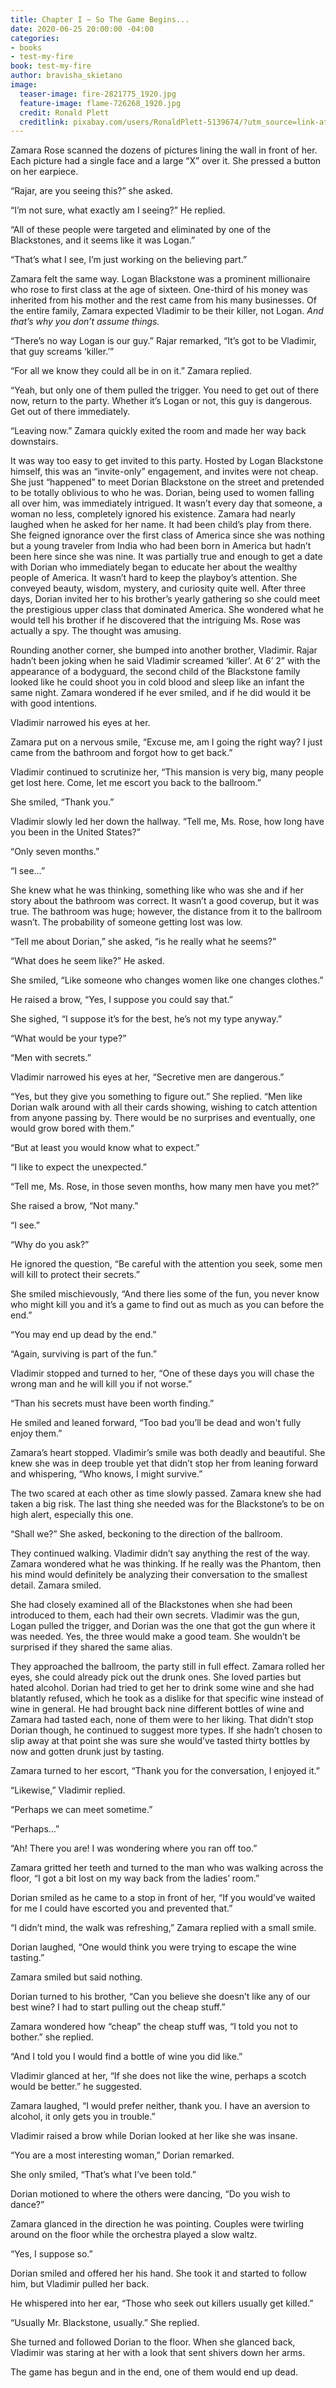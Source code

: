 ```yaml
---
title: Chapter I ~ So The Game Begins...
date: 2020-06-25 20:00:00 -04:00
categories:
- books
- test-my-fire
book: test-my-fire
author: bravisha_skietano
image:
  teaser-image: fire-2821775_1920.jpg
  feature-image: flame-726268_1920.jpg
  credit: Ronald Plett
  creditlink: pixabay.com/users/RonaldPlett-5139674/?utm_source=link-attribution&amp;utm_medium=referral&amp;utm_campaign=image&amp;utm_content=2821775
---
```


Zamara Rose scanned the dozens of pictures lining the wall in front of her. Each picture had a single face and a large “X” over it. She pressed a button on her earpiece.

“Rajar, are you seeing this?” she asked.

“I’m not sure, what exactly am I seeing?” He replied.

“All of these people were targeted and eliminated by one of the Blackstones, and it seems like it was Logan.”

“That’s what I see, I’m just working on the believing part.”

Zamara felt the same way. Logan Blackstone was a prominent millionaire who rose to first class at the age of sixteen. One-third of his money was inherited from his mother and the rest came from his many businesses. Of the entire family, Zamara expected Vladimir to be their killer, not Logan. *And that’s why you don’t assume things.*

“There’s no way Logan is our guy.” Rajar remarked, “It’s got to be Vladimir, that guy screams ‘killer.’”

“For all we know they could all be in on it.” Zamara replied.

“Yeah, but only one of them pulled the trigger. You need to get out of there now, return to the party. Whether it’s Logan or not, this guy is dangerous. Get out of there immediately.

“Leaving now.” Zamara quickly exited the room and made her way back downstairs.

It was way too easy to get invited to this party. Hosted by Logan Blackstone himself, this was an “invite-only” engagement, and invites were not cheap. She just “happened” to meet Dorian Blackstone on the street and pretended to be totally oblivious to who he was. Dorian, being used to women falling all over him, was immediately intrigued. It wasn’t every day that someone, a woman no less, completely ignored his existence. Zamara had nearly laughed when he asked for her name. It had been child’s play from there. She feigned ignorance over the first class of America since she was nothing but a young traveler from India who had been born in America but hadn’t been here since she was nine. It was partially true and enough to get a date with Dorian who immediately began to educate her about the wealthy people of America. It wasn’t hard to keep the playboy’s attention. She conveyed beauty, wisdom, mystery, and curiosity quite well. After three days, Dorian invited her to his brother’s yearly gathering so she could meet the prestigious upper class that dominated America. She wondered what he would tell his brother if he discovered that the intriguing Ms. Rose was actually a spy. The thought was amusing.

Rounding another corner, she bumped into another brother, Vladimir. Rajar hadn’t been joking when he said Vladimir screamed ‘killer’. At 6’ 2” with the appearance of a bodyguard, the second child of the Blackstone family looked like he could shoot you in cold blood and sleep like an infant the same night. Zamara wondered if he ever smiled, and if he did would it be with good intentions.

Vladimir narrowed his eyes at her.

Zamara put on a nervous smile, “Excuse me, am I going the right way? I just came from the bathroom and forgot how to get back.”

Vladimir continued to scrutinize her, “This mansion is very big, many people get lost here. Come, let me escort you back to the ballroom.”

She smiled, “Thank you.”

Vladimir slowly led her down the hallway. “Tell me, Ms. Rose, how long have you been in the United States?”

“Only seven months.”

“I see…”

She knew what he was thinking, something like who was she and if her story about the bathroom was correct. It wasn’t a good coverup, but it was true. The bathroom was huge; however, the distance from it to the ballroom wasn’t. The probability of someone getting lost was low.

“Tell me about Dorian,” she asked, “is he really what he seems?”

“What does he seem like?” He asked.

She smiled, “Like someone who changes women like one changes clothes.”

He raised a brow, “Yes, I suppose you could say that.”

She sighed, “I suppose it’s for the best, he’s not my type anyway.”

“What would be your type?”

“Men with secrets.”

Vladimir narrowed his eyes at her, “Secretive men are dangerous.”

“Yes, but they give you something to figure out.” She replied. “Men like Dorian walk around with all their cards showing, wishing to catch attention from anyone passing by. There would be no surprises and eventually, one would grow bored with them.”

“But at least you would know what to expect.”

“I like to expect the unexpected.”

“Tell me, Ms. Rose, in those seven months, how many men have you met?”

She raised a brow, “Not many.”

“I see.”

“Why do you ask?”

He ignored the question, “Be careful with the attention you seek, some men will kill to protect their secrets.”

She smiled mischievously, “And there lies some of the fun, you never know who might kill you and it’s a game to find out as much as you can before the end.”

“You may end up dead by the end.”

“Again, surviving is part of the fun.”

Vladimir stopped and turned to her, “One of these days you will chase the wrong man and he will kill you if not worse.”

“Than his secrets must have been worth finding.”

He smiled and leaned forward, “Too bad you’ll be dead and won't fully enjoy them.”

Zamara’s heart stopped. Vladimir’s smile was both deadly and beautiful. She knew she was in deep trouble yet that didn’t stop her from leaning forward and whispering, “Who knows, I might survive.”

The two scared at each other as time slowly passed. Zamara knew she had taken a big risk. The last thing she needed was for the Blackstone’s to be on high alert, especially this one.

“Shall we?” She asked, beckoning to the direction of the ballroom.

They continued walking. Vladimir didn’t say anything the rest of the way. Zamara wondered what he was thinking. If he really was the Phantom, then his mind would definitely be analyzing their conversation to the smallest detail. Zamara smiled.

She had closely examined all of the Blackstones when she had been introduced to them, each had their own secrets. Vladimir was the gun, Logan pulled the trigger, and Dorian was the one that got the gun where it was needed. Yes, the three would make a good team. She wouldn’t be surprised if they shared the same alias.

They approached the ballroom, the party still in full effect. Zamara rolled her eyes, she could already pick out the drunk ones. She loved parties but hated alcohol. Dorian had tried to get her to drink some wine and she had blatantly refused, which he took as a dislike for that specific wine instead of wine in general. He had brought back nine different bottles of wine and Zamara had tasted each, none of them were to her liking. That didn’t stop Dorian though, he continued to suggest more types. If she hadn’t chosen to slip away at that point she was sure she would’ve tasted thirty bottles by now and gotten drunk just by tasting.

Zamara turned to her escort, “Thank you for the conversation, I enjoyed it.”

“Likewise,” Vladimir replied.

“Perhaps we can meet sometime.”

“Perhaps…”

“Ah! There you are! I was wondering where you ran off too.”

Zamara gritted her teeth and turned to the man who was walking across the floor, “I got a bit lost on my way back from the ladies’ room.”

Dorian smiled as he came to a stop in front of her, “If you would’ve waited for me I could have escorted you and prevented that.”

“I didn’t mind, the walk was refreshing,” Zamara replied with a small smile.

Dorian laughed, “One would think you were trying to escape the wine tasting.”

Zamara smiled but said nothing.

Dorian turned to his brother, “Can you believe she doesn’t like any of our best wine? I had to start pulling out the cheap stuff.”

Zamara wondered how “cheap” the cheap stuff was, “I told you not to bother.” she replied.

“And I told you I would find a bottle of wine you did like.”

Vladimir glanced at her, “If she does not like the wine, perhaps a scotch would be better.” he suggested.

Zamara laughed, “I would prefer neither, thank you. I have an aversion to alcohol, it only gets you in trouble.”

Vladimir raised a brow while Dorian looked at her like she was insane.

“You are a most interesting woman,” Dorian remarked.

She only smiled, “That’s what I’ve been told.”

Dorian motioned to where the others were dancing, “Do you wish to dance?”

Zamara glanced in the direction he was pointing. Couples were twirling around on the floor while the orchestra played a slow waltz.

“Yes, I suppose so.”

Dorian smiled and offered her his hand. She took it and started to follow him, but Vladimir pulled her back.

He whispered into her ear, “Those who seek out killers usually get killed.”

“Usually Mr. Blackstone, usually.” She replied.

She turned and followed Dorian to the floor. When she glanced back, Vladimir was staring at her with a look that sent shivers down her arms.

The game has begun and in the end, one of them would end up dead.
